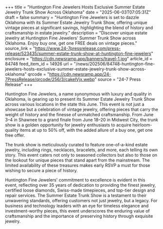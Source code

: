 +++
title = "Huntington Fine Jewelers Hosts Exclusive Summer Estate Jewelry Trunk Show Across Oklahoma"
date = "2025-06-03T07:05:31Z"
draft = false
summary = "Huntington Fine Jewelers is set to dazzle Oklahoma with its Summer Estate Jewelry Trunk Show, offering unique vintage pieces at significant savings, highlighting the blend of history and craftsmanship in estate jewelry."
description = "Discover unique estate jewelry at Huntington Fine Jewelers' Summer Trunk Show across Oklahoma. Enjoy buy one, get one FREE deals on vintage pieces."
source_link = "https://www.24-7pressrelease.com/press-release/523435/summer-estate-trunk-show-at-huntington-fine-jewelers"
enclosure = "https://cdn.newsramp.app/banners/travel-1.jpg"
article_id = 84748
feed_item_id = 14926
url = "/news/202506/84748-huntington-fine-jewelers-hosts-exclusive-summer-estate-jewelry-trunk-show-across-oklahoma"
qrcode = "https://cdn.newsramp.app/24-7PressRelease/qrcode/256/3/cakeIVjx.webp"
source = "24-7 Press Release"
+++

<p>Huntington Fine Jewelers, a name synonymous with luxury and quality in Oklahoma, is gearing up to present its Summer Estate Jewelry Trunk Show across various locations in the state this June. This event is not just a showcase but a celebration of vintage jewelry, offering pieces that carry the weight of history and the finesse of unmatched craftsmanship. From June 3–4 in Shawnee to a grand finale from June 18–20 in Midwest City, the trunk show is a golden opportunity for jewelry enthusiasts to acquire heirloom-quality items at up to 50% off, with the added allure of a buy one, get one free offer.</p><p>The trunk show is meticulously curated to feature one-of-a-kind estate jewelry, including rings, necklaces, bracelets, and more, each telling its own story. This event caters not only to seasoned collectors but also to those on the lookout for unique pieces that stand apart from the mainstream. The limited availability of these treasures makes early RSVP a must for those wishing to secure a piece of history.</p><p>Huntington Fine Jewelers' commitment to excellence is evident in this event, reflecting over 35 years of dedication to providing the finest jewelry, certified loose diamonds, Swiss-made timepieces, and top-tier design and repair services. The Summer Estate Trunk Show is a testament to their unwavering standards, offering customers not just jewelry, but a legacy. For business and technology leaders with an eye for timeless elegance and investment-worthy pieces, this event underscores the enduring value of craftsmanship and the importance of preserving history through exquisite jewelry.</p>